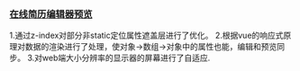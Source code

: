 ### [在线简历编辑器预览](https://tcitds1.github.io/Vue/resumer-beta1/dist/index.html#/)

1.通过z-index对部分非static定位属性遮盖层进行了优化。
2.根据vue的响应式原理对数据的渲染进行了处理，使对象->数组->对象中的属性也能，编辑和预览同步。
3.对web端大小分辨率的显示器的屏幕进行了自适应.